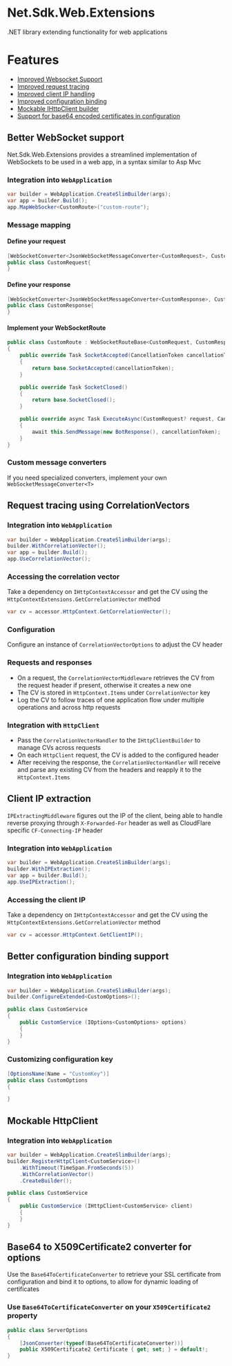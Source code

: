 # Net.Sdk.Web.Extensions

.NET library extending functionality for web applications

# Features
- [Improved Websocket Support](#better-websocket-support)
- [Improved request tracing](#request-tracing-using-correlationvectors)
- [Improved client IP handling](#client-ip-extraction)
- [Improved configuration binding](#better-configuration-binding-support)
- [Mockable IHttpClient builder](#mockable-httpclient)
- [Support for base64 encoded certificates in configuration](#base64-to-x509certificate2-converter-for-options)

## Better WebSocket support

Net.Sdk.Web.Extensions provides a streamlined implementation of WebSockets to be used in a web app, in a syntax similar to Asp Mvc

### Integration into `WebApplication` 
```C#
var builder = WebApplication.CreateSlimBuilder(args);
var app = builder.Build();
app.MapWebSocker<CustomRoute>("custom-route");
```

### Message mapping
#### Define your request
```C#
[WebSocketConverter<JsonWebSocketMessageConverter<CustomRequest>, CustomRequest>]
public class CustomRequest{
}
```

#### Define your response
```C#
[WebSocketConverter<JsonWebSocketMessageConverter<CustomResponse>, CustomResponse>]
public class CustomResponse{
}
```

#### Implement your WebSocketRoute
```C#
public class CustomRoute : WebSocketRouteBase<CustomRequest, CustomResponse>
{
    public override Task SocketAccepted(CancellationToken cancellationToken)
    {
        return base.SocketAccepted(cancellationToken);
    }

    public override Task SocketClosed()
    {
        return base.SocketClosed();
    }

    public override async Task ExecuteAsync(CustomRequest? request, CancellationToken cancellationToken)
    {
        await this.SendMessage(new BotResponse(), cancellationToken);
    }
}
```

### Custom message converters
If you need specialized converters, implement your own `WebSocketMessageConverter<T>`

## Request tracing using CorrelationVectors

### Integration into `WebApplication`
```C#
var builder = WebApplication.CreateSlimBuilder(args);
builder.WithCorrelationVector();
var app = builder.Build();
app.UseCorrelationVector();
```

### Accessing the correlation vector
Take a dependency on `IHttpContextAccessor` and get the CV using the `HttpContextExtensions.GetCorrelationVector` method
```C#
var cv = accessor.HttpContext.GetCorrelationVector();
```

### Configuration
Configure an instance of `CorrelationVectorOptions` to adjust the CV header

### Requests and responses
- On a request, the `CorrelationVectorMiddleware` retrieves the CV from the request header if present, otherwise it creates a new one
- The CV is stored in `HttpContext.Items` under `CorrelationVector` key
- Log the CV to follow traces of one application flow under multiple operations and across http requests

### Integration with `HttpClient`
- Pass the `CorrelationVectorHandler` to the `IHttpClientBuilder` to manage CVs across requests
- On each `HttpClient` request, the CV is added to the configured header
- After receiving the response, the `CorrelationVectorHandler` will receive and parse any existing CV from the headers and reapply it to the `HttpContext.Items`

## Client IP extraction
`IPExtractingMiddleware` figures out the IP of the client, being able to handle reverse proxying through `X-Forwarded-For` header as well as CloudFlare specific `CF-Connecting-IP` header

### Integration into `WebApplication`
```C#
var builder = WebApplication.CreateSlimBuilder(args);
builder.WithIPExtraction();
var app = builder.Build();
app.UseIPExtraction();
```

### Accessing the client IP
Take a dependency on `IHttpContextAccessor` and get the CV using the `HttpContextExtensions.GetCorrelationVector` method
```C#
var cv = accessor.HttpContext.GetClientIP();
```

## Better configuration binding support

### Integration into `WebApplication`
```C#
var builder = WebApplication.CreateSlimBuilder(args);
builder.ConfigureExtended<CustomOptions>();

public class CustomService 
{
    public CustomService (IOptions<CustomOptions> options)
    {
    }
}
```

### Customizing configuration key
```C#
[OptionsName(Name = "CustomKey")]
public class CustomOptions
{

}
```

## Mockable HttpClient
### Integration into `WebApplication`
```C#
var builder = WebApplication.CreateSlimBuilder(args);
builder.RegisterHttpClient<CustomService>()
    .WithTimeout(TimeSpan.FromSeconds(5))
    .WithCorrelationVector()
    .CreateBuilder();

public class CustomService
{
    public CustomService (IHttpClient<CustomService> client)
    {
    }
}
```

## Base64 to X509Certificate2 converter for options
Use the `Base64ToCertificateConverter` to retrieve your SSL certificate from configuration and bind it to options, to allow for dynamic loading of certificates

### Use `Base64ToCertificateConverter` on your `X509Certificate2` property
```C#
public class ServerOptions
{
    [JsonConverter(typeof(Base64ToCertificateConverter))]
    public X509Certificate2 Certificate { get; set; } = default!;
}
```
